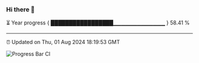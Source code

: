 ### Hi there 👋

⏳ Year progress { █████████████████▁▁▁▁▁▁▁▁▁▁▁▁▁ } 58.41 %

---

⏰ Updated on Thu, 01 Aug 2024 18:19:53 GMT

![Progress Bar CI](https://github.com/liununu/liununu/workflows/Progress%20Bar%20CI/badge.svg)
